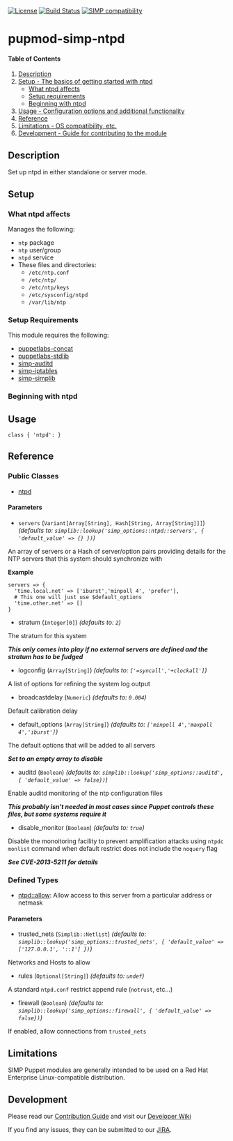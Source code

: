 [![License](http://img.shields.io/:license-apache-blue.svg)](http://www.apache.org/licenses/LICENSE-2.0.html) [![Build Status](https://travis-ci.org/simp/pupmod-simp-ntpd.svg)](https://travis-ci.org/simp/pupmod-simp-ntpd) [![SIMP compatibility](https://img.shields.io/badge/SIMP%20compatibility-6.*-orange.svg)](https://img.shields.io/badge/SIMP%20compatibility-6.*-orange.svg)

# pupmod-simp-ntpd

#### Table of Contents

1. [Description](#description)
2. [Setup - The basics of getting started with ntpd](#setup)
    * [What ntpd affects](#what-ntpd-affects)
    * [Setup requirements](#setup-requirements)
    * [Beginning with ntpd](#beginning-with-ntpd)
3. [Usage - Configuration options and additional functionality](#usage)
4. [Reference](#reference)
5. [Limitations - OS compatibility, etc.](#limitations)
6. [Development - Guide for contributing to the module](#development)

## Description

Set up ntpd in either standalone or server mode.

## Setup


### What ntpd affects

Manages the following:

* `ntp` package
* `ntp` user/group
* `ntpd` service
* These files and directories:
    * `/etc/ntp.conf`
    * `/etc/ntp/`
    * `/etc/ntp/keys`
    * `/etc/sysconfig/ntpd`
    * `/var/lib/ntp`

### Setup Requirements

This module requires the following:

* [puppetlabs-concat](https://forge.puppet.com/puppetlabs/concat)
* [puppetlabs-stdlib](https://forge.puppet.com/puppetlabs/stdlib)
* [simp-auditd](https://forge.puppet.com/simp/auditd)
* [simp-iptables](https://forge.puppet.com/simp/iptables)
* [simp-simplib](https://forge.puppet.com/simp/simplib)

### Beginning with ntpd

## Usage

    class { 'ntpd': }

## Reference

### Public Classes

* [ntpd](https://github.com/simp/pupmod-simp-ntpd/blob/master/manifests/init.pp)

#### Parameters

* `servers` (`Variant[Array[String], Hash[String, Array[String]]]`) *(defaults to: `simplib::lookup('simp_options::ntpd::servers', { 'default_value' => {} })`)*

An array of servers or a Hash of server/option pairs providing details for the NTP servers that this system should synchronize with

**Example**

```
servers => {
  'time.local.net' => ['iburst','minpoll 4', 'prefer'],
  # This one will just use $default_options
  'time.other.net' => []
}
```

* stratum (`Integer[0]`) *(defaults to: `2`)*

The stratum for this system

***This only comes into play if no external servers are defined and the stratum has to be fudged***

* logconfig (`Array[String]`) *(defaults to: `['=syncall','+clockall']`)*

A list of options for refining the system log output

* broadcastdelay (`Numeric`) *(defaults to: `0.004`)*

Default calibration delay

* default\_options (`Array[String]`) *(defaults to: `['minpoll 4','maxpoll 4','iburst']`)*

The default options that will be added to all servers

***Set to an empty array to disable***

* auditd (`Boolean`) *(defaults to: `simplib::lookup('simp_options::auditd', { 'default_value' => false})`)*

Enable auditd monitoring of the ntp configuration files

***This probably isn't needed in most cases since Puppet controls these files, but some systems require it***

* disable\_monitor (`Boolean`) *(defaults to: `true`)*

Disable the monoitoring facility to prevent amplification attacks using `ntpdc monlist` command when default restrict does not include the `noquery` flag

***See CVE-2013-5211 for details***

### Defined Types

* [ntpd::allow](https://github.com/simp/pupmod-simp-ntpd/blob/master/manifests/allow.pp): Allow access to this server from a particular address or netmask

#### Parameters

* trusted\_nets (`Simplib::Netlist`) *(defaults to: `simplib::lookup('simp_options::trusted_nets', { 'default_value' => ['127.0.0.1', '::1'] })`)*

Networks and Hosts to allow

* rules (`Optional[String]`) *(defaults to: `undef`)*

A standard `ntpd.conf` restrict append rule (`notrust`, etc...)

* firewall (`Boolean`) *(defaults to: `simplib::lookup('simp_options::firewall', { 'default_value' => false})`)*

If enabled, allow connections from `trusted_nets`

## Limitations

SIMP Puppet modules are generally intended to be used on a Red Hat Enterprise
Linux-compatible distribution.

## Development

Please read our [Contribution Guide](https://simp-project.atlassian.net/wiki/display/SD/Contributing+to+SIMP)
and visit our [Developer Wiki](https://simp-project.atlassian.net/wiki/display/SD/SIMP+Development+Home)

If you find any issues, they can be submitted to our
[JIRA](https://simp-project.atlassian.net).

